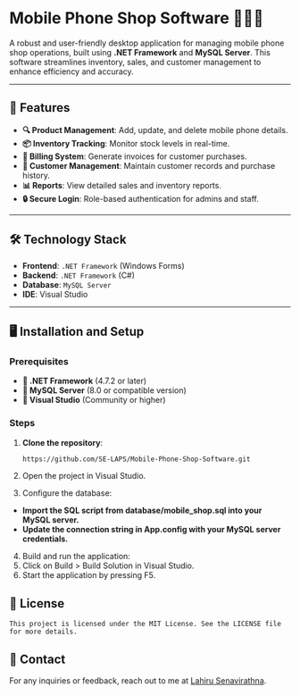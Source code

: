 #  Mobile Phone Shop Software 📱👨‍💻

A robust and user-friendly desktop application for managing mobile phone shop operations, built using **.NET Framework** and **MySQL Server**. This software streamlines inventory, sales, and customer management to enhance efficiency and accuracy.

---

## 🚀 Features
- **🔍 Product Management**: Add, update, and delete mobile phone details.
- **📦 Inventory Tracking**: Monitor stock levels in real-time.
- **🧾 Billing System**: Generate invoices for customer purchases.
- **👥 Customer Management**: Maintain customer records and purchase history.
- **📊 Reports**: View detailed sales and inventory reports.
- **🔒 Secure Login**: Role-based authentication for admins and staff.

---

## 🛠️ Technology Stack
- **Frontend**: `.NET Framework` (Windows Forms)
- **Backend**: `.NET Framework` (C#)
- **Database**: `MySQL Server`
- **IDE**: Visual Studio

---

## 🖥️ Installation and Setup

### Prerequisites
- **📌 .NET Framework** (4.7.2 or later)
- **📌 MySQL Server** (8.0 or compatible version)
- **📌 Visual Studio** (Community or higher)

### Steps
1. **Clone the repository**:
   ```bash
   https://github.com/SE-LAPS/Mobile-Phone-Shop-Software.git
   ```

2. Open the project in Visual Studio.
3. Configure the database:
- **Import the SQL script from database/mobile_shop.sql into your MySQL server.**
- **Update the connection string in App.config with your MySQL server credentials.**
4. Build and run the application:
5. Click on Build > Build Solution in Visual Studio.
6. Start the application by pressing F5.


## 📝 License
    This project is licensed under the MIT License. See the LICENSE file for more details.
    
## 📧 Contact
For any inquiries or feedback, reach out to me at [Lahiru Senavirathna](https://codeshow-lapz.web.app).
